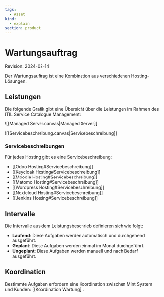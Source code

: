 ```yaml
---
tags:
  - Asset
kind:
  - explain
section: product
---
```


# Wartungsauftrag

Revision: 2024-02-14

Der Wartungsauftrag ist eine Kombination aus verschiedenen Hosting-Lösungen.

## Leistungen

Die folgende Grafik gibt eine Übersicht über die Leistungen im Rahmen des ITIL Service Catalogue Management:

![[Managed Server.canvas|Managed Server]]

![[Servicebeschreibung.canvas|Servicebeschreibung]]

### Servicebeschreibungen

Für jedes Hosting gibt es eine Servicebeschreibung:

- [[Odoo Hosting#Servicebeschreibung]]
- [[Keycloak Hosting#Servicebeschreibung]]
- [[Moodle Hosting#Servicebeschreibung]]
- [[Matomo Hosting#Servicebeschreibung]]
- [[Wordpress Hosting#Servicebeschreibung]]
- [[Nextcloud Hosting#Servicebeschreibung]]
- [[Jenkins Hosting#Servicebeschreibung]]

## Intervalle

Die Intervalle aus dem Leistungsbeschrieb definieren sich wie folgt:

- **Laufend**: Diese Aufgaben werden automatisch und durchgehend ausgeführt.
- **Geplant**: Diese Aufgaben werden einmal im Monat durchgeführt.
- **Ungeplant**: Diese Aufgaben werden manuell und nach Bedarf ausgeführt.

## Koordination

Bestimmte Aufgaben erfordern eine Koordination zwischen Mint System und Kunden: [[Koordination Wartung]].
